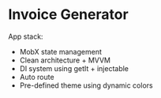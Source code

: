 # Invoice Generator

App stack:
- MobX state management
- Clean architecture + MVVM
- DI system using getIt + injectable
- Auto route
- Pre-defined theme using dynamic colors
